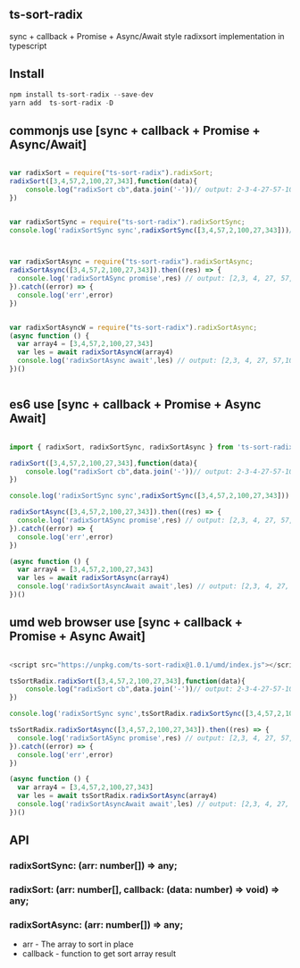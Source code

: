 ## ts-sort-radix

sync + callback + Promise + Async/Await style radixsort implementation in typescript

## Install

```js
npm install ts-sort-radix --save-dev
yarn add  ts-sort-radix -D
```


## commonjs use  [sync + callback + Promise + Async/Await]

```js

var radixSort = require("ts-sort-radix").radixSort;
radixSort([3,4,57,2,100,27,343],function(data){
    console.log("radixSort cb",data.join('-'))// output: 2-3-4-27-57-100-343
})


var radixSortSync = require("ts-sort-radix").radixSortSync;
console.log('radixSortSync sync',radixSortSync([3,4,57,2,100,27,343]))// output: [2,3, 4, 27, 57,100,343]



var radixSortAsync = require("ts-sort-radix").radixSortAsync;
radixSortAsync([3,4,57,2,100,27,343]).then((res) => {
  console.log('radixSortASync promise',res) // output: [2,3, 4, 27, 57,100,343]
}).catch((error) => {
  console.log('err',error)
})


var radixSortAsyncW = require("ts-sort-radix").radixSortAsync;
(async function () {
  var array4 = [3,4,57,2,100,27,343]
  var les = await radixSortAsyncW(array4)
  console.log('radixSortAsync await',les) // output: [2,3, 4, 27, 57,100,343]
})()



```

## es6 use  [sync + callback + Promise + Async Await]

```js 

import { radixSort, radixSortSync, radixSortAsync } from 'ts-sort-radix'

radixSort([3,4,57,2,100,27,343],function(data){
    console.log("radixSort cb",data.join('-'))// output: 2-3-4-27-57-100-343
})

console.log('radixSortSync sync',radixSortSync([3,4,57,2,100,27,343]))

radixSortAsync([3,4,57,2,100,27,343]).then((res) => {
  console.log('radixSortASync promise',res) // output: [2,3, 4, 27, 57,100,343]
}).catch((error) => {
  console.log('err',error)
})

(async function () {
  var array4 = [3,4,57,2,100,27,343]
  var les = await radixSortAsync(array4)
  console.log('radixSortAsyncAwait await',les) // output: [2,3, 4, 27, 57,100,343]
})()


```



## umd web browser use  [sync + callback + Promise + Async Await]

```js

<script src="https://unpkg.com/ts-sort-radix@1.0.1/umd/index.js"></script>

tsSortRadix.radixSort([3,4,57,2,100,27,343],function(data){
    console.log("radixSort cb",data.join('-'))// output: 2-3-4-27-57-100-343
})

console.log('radixSortSync sync',tsSortRadix.radixSortSync([3,4,57,2,100,27,343]))

tsSortRadix.radixSortAsync([3,4,57,2,100,27,343]).then((res) => {
  console.log('radixSortASync promise',res) // output: [2,3, 4, 27, 57,100,343]
}).catch((error) => {
  console.log('err',error)
})

(async function () {
  var array4 = [3,4,57,2,100,27,343]
  var les = await tsSortRadix.radixSortAsync(array4)
  console.log('radixSortAsyncAwait await',les) // output: [2,3, 4, 27, 57,100,343]
})()

```


## API
### radixSortSync: (arr: number[]) => any;
### radixSort: (arr: number[], callback: (data: number) => void) => any;
### radixSortAsync: (arr: number[]) => any;

- arr - The array to sort in place
- callback - function to get sort array result 